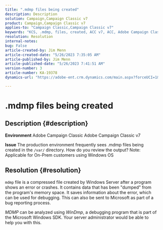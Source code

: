 ```yaml
---
title: ".mdmp files being created"
description: Description
solution: Campaign,Campaign Classic v7
product: Campaign,Campaign Classic v7
applies-to: "Campaign Classic,Campaign Classic v7"
keywords: "KCS, .mdmp, files, created, ACC v7, ACC, Adobe Campaign Classic, Adobe Campaign Classic v7, FAQ"
resolution: Resolution
internal-notes: 
bug: False
article-created-by: Jim Menn
article-created-date: "5/26/2023 7:35:05 AM"
article-published-by: Jim Menn
article-published-date: "5/26/2023 7:41:51 AM"
version-number: 3
article-number: KA-19378
dynamics-url: "https://adobe-ent.crm.dynamics.com/main.aspx?forceUCI=1&pagetype=entityrecord&etn=knowledgearticle&id=98791cd1-97fb-ed11-8849-6045bd006e5a"

---
```

# .mdmp files being created

## Description {#description}


<b>Environment</b>
 Adobe Campaign Classic
 Adobe Campaign Classic v7

<b>Issue</b>
 The production environment frequently sees .mdmp files being created in the `/var/` directory. How do you review the output?
  Note: Applicable for On-Prem customers using Windows OS


## Resolution {#resolution}


`mdmp` file is a compressed file created by Windows Server after a program shows an error or crashes. It contains data that has been "dumped" from the program's memory space.
It saves information about the error, which can be used for debugging. This can also be sent to Microsoft as part of a bug reporting process.



*MDMP* can be analyzed using *WinDmp*, a debugging program that is part of the Microsoft Windows SDK. Your server administrator would be able to help you with this.
